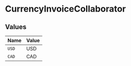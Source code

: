 # CurrencyInvoiceCollaborator


## Values

| Name  | Value |
| ----- | ----- |
| `USD` | USD   |
| `CAD` | CAD   |
